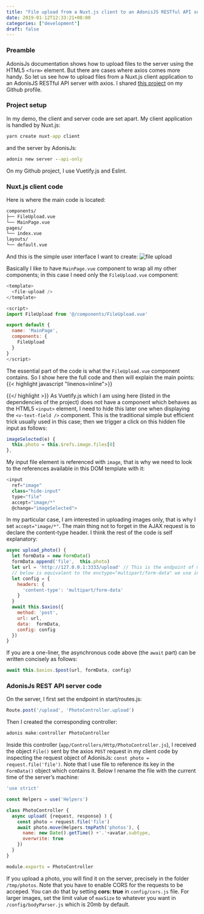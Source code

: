 ```yaml
---
title: "File upload from a Nuxt.js client to an AdonisJS RESTful API server using axios"
date: 2019-01-12T12:33:21+08:00
categories: ["development"]
draft: false
---
```


### Preamble

AdonisJs documentation shows how to upload files to the server using the HTML5 `<form>` element. But there are cases where axios comes more handy. So let us see how to upload files from a Nuxt.js client application to an AdonisJS RESTful API server with axios. I shared [this project](https://github.com/begueradj/blog/tree/master/adonisjs_rest_api_nuxtjs_file_upload) on my Github profile.
### Project setup

In my demo, the client and server code are set apart. My client application is handled by Nuxt.js:
```cmd
yarn create nuxt-app client
```
and the server by AdonisJs:
```cmd
adonis new server --api-only
```

On my Github project, I use Vuetify.js and Eslint.
### Nuxt.js client code

Here is where the main code is located:
```cmd
components/
├── FileUpload.vue
└── MainPage.vue
pages/
└── index.vue
layouts/
└── default.vue
```

And this is the simple user interface I want to create: 
![file upload](file_upload.png)

Basically I like to have `MainPage.vue` component to wrap all my other components; in this case I need only the `FileUpload.vue` component:

```javascript
<template>
  <file-upload />
</template>

<script>
import FileUpload from '@/components/FileUpload.vue'

export default {
  name: 'MainPage',
  components: {
    FileUpload
  }
}
</script>
```

The essential part of the code is what the `FileUpload.vue` component contains. So I show here the full code and then will explain the main points:
{{< highlight javascript "linenos=inline">}}
<template>
  <v-container
    grid-list-md
    text-xs-center
    fill-height>
    <v-layout
      row
      wrap
      align-center>
      <v-flex
        xs6
        offset-xs3>
        <v-text-field
          v-model="photoName"
          name="photo"
          outline
          background-color="blue"
          color="blue"
          label="Select image"
          append-icon="attach_file"
          @click="selectImage"/>
        <input
          ref="image"
          class="hide-input"
          type="file"
          accept="image/*"
          @change="imageSelected">
        <v-btn
          class="upload-button"
          color="indigo"
          @click="upload_photo">
          Upload
          <v-icon
            right
            color="white">
            cloud_upload
          </v-icon>
        </v-btn>
      </v-flex>
    </v-layout>
  </v-container>
</template>

<script>
export default {
  name: 'FileUpload',
  data: () =>({
    photo: '',
    photoName: ''
  }),
  methods: {
    selectImage() {
      this.photo = this.$refs.image.click()
    },
    imageSelected(e) {
      this.$emit('input', e.target.files[0])
      this.photo = this.$refs.image.files[0]
      this.photoName = this.photo.name
    },
    async upload_photo() {
      let formData = new FormData()
      formData.append('file',  this.photo)
      let url = 'http://127.0.0.1:3333/upload'
      let config = {
	headers: {
          'content-type': 'multipart/form-data'
	}
      }
      await this.$axios({
      	method: 'post',
      	url: url,
      	data:  formData,
      	config: config
      })
      
    }
  }
}
</script>

<style scoped>
.hide-input {
    display: none;
}
*{
    text-transform: none !important;
}
.upload-button {
    border-radius: 50px;
    color: white;
}
</style>
{{</ highlight >}}
As Vuetify.js which I am using here (listed in the dependencies of the project) does not have a component which behaves as the HTML5 `<input>` element, I need to hide this later one when displaying the `<v-text-field />` component. This is the traditional simple but efficient trick usually used in this case; then we trigger a click on this hidden file input as follows:
```javascript
imageSelected(e) {
  this.photo = this.$refs.image.files[0]
},
```
My input file element is referenced with `image`, that is why we need to look to the references available in this DOM template with it:
```javascript
<input
  ref="image"
  class="hide-input"
  type="file"
  accept="image/*"
  @change="imageSelected">
```

In my particular case, I am interested in uploading images only, that is why I set `accept="image/*"`. The main thing not to forget in the AJAX request is to declare the content-type header. I think the rest of the code is self explanatory:
```javascript
async upload_photo() {
  let formData = new FormData()
  formData.append('file',  this.photo)
  let url = 'http://127.0.0.1:3333/upload' // This is the endpoint of my REST API on the server 
  // below is equivalent to the enctype="multipart/form-data" we use in the <form> element
  let config = {
    headers: {
      'content-type': 'multipart/form-data'
    }
  }
  await this.$axios({
    method: 'post',
    url: url,
    data:  formData,
    config: config
  })
}
```
If you are a one-liner, the asynchronous code above (the `await` part) can be written concisely as follows:
```javascript
await this.$axios.$post(url, formData, config)
```
### AdonisJs REST API server code

On the server, I first set the endpoint in start/routes.js:
```javascript
Route.post('/upload', 'PhotoController.upload')
```
Then I created the corresponding controller:
```javascript
adonis make:controller PhotoController
```
Inside this controller (`app/Controllers/Http/PhotoController.js`), I received the object `File()` sent by the axios `POST` request in my client code by inspecting the request object of AdonisJs: `const photo = request.file('file')`. Note that I use file to reference its key in the `FormData()` object which contains it. Below I rename the file with the current time of the server’s machine:
```javascript
'use strict'

const Helpers = use('Helpers')

class PhotoController {
  async upload( {request, response} ) {
    const photo = request.file('file')
    await photo.move(Helpers.tmpPath('photos'), {
      name: new Date().getTime() +'.'+avatar.subtype,
      overwrite: true
    })
  }
}

module.exports = PhotoController
```
If you upload a photo, you will find it on the server, precisely in the folder `/tmp/photos`. Note that you have to enable CORS for the requests to be acceped. You can do that by setting **cors: true** in `config/cors.js` file. For larger images, set the limit value of `maxSize` to whatever you want in `/config/bodyParser.js` which is 20mb by default.
